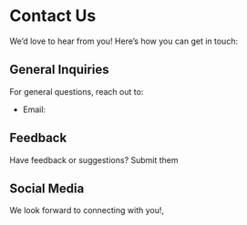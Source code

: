 # Contact Us

We’d love to hear from you! Here’s how you can get in touch:

## General Inquiries
For general questions, reach out to:
- Email: 

## Feedback
Have feedback or suggestions? Submit them

## Social Media


We look forward to connecting with you!,
